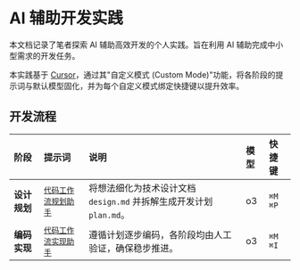 # AI 辅助开发实践

本文档记录了笔者探索 AI 辅助高效开发的个人实践。旨在利用 AI 辅助完成中小型需求的开发任务。

本实践基于 [Cursor](https://cursor.sh/)，通过其"自定义模式 (Custom Mode)"功能，将各阶段的提示词与默认模型固化，并为每个自定义模式绑定快捷键以提升效率。

## 开发流程

| 阶段 | 提示词 | 说明 | 模型 | 快捷键 |
| :--- | :--- | :--- | :--- | :--- |
| **设计规划** | [`代码工作流规划助手`](./code_flow_plan.md) | 将想法细化为技术设计文档 `design.md` 并拆解生成开发计划 `plan.md`。 | o3 | `⌘M` `⌘P` |
| **编码实现** | [`代码工作流实现助手`](./code_flow_code.md) | 遵循计划逐步编码，各阶段均由人工验证，确保稳步推进。| o3 | `⌘M` `⌘I` | 